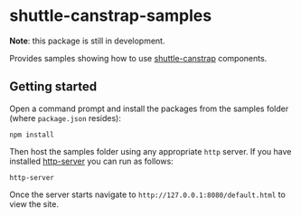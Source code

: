 # shuttle-canstrap-samples

**Note**: this package is still in development.

Provides samples showing how to use [shuttle-canstrap](https://www.npmjs.com/package/shuttle-canstrap) components.

## Getting started

Open a command prompt and install the packages from the samples folder (where `package.json` resides):

```
npm install
```

Then host the samples folder using any appropriate `http` server.  If you have installed [http-server](https://www.npmjs.com/package/http-server) you can run as follows:

```
http-server
```

Once the server starts navigate to `http://127.0.0.1:8080/default.html` to view the site.